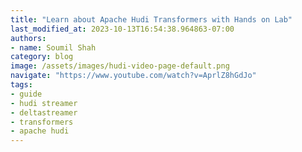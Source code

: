 ```yaml
---
title: "Learn about Apache Hudi Transformers with Hands on Lab"
last_modified_at: 2023-10-13T16:54:38.964863-07:00
authors:
- name: Soumil Shah
category: blog
image: /assets/images/hudi-video-page-default.png
navigate: "https://www.youtube.com/watch?v=AprlZ8hGdJo"
tags:
- guide
- hudi streamer
- deltastreamer
- transformers
- apache hudi
---
```

